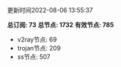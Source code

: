 更新时间2022-08-06 13:55:37

**总订阅: 73**
**总节点: 1732**
**有效节点: 785**
- v2ray节点: 69
- trojan节点: 209
- ss节点: 507
